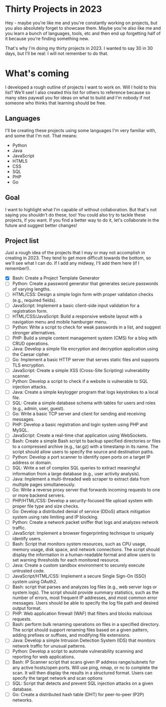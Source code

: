 # Thirty Projects in 2023

Hey - maybe you're like me and you're constantly working on projects, but you also absolutely forget to showcase them. Maybe you're also like me and you learn a bunch of languages, tools, etc and then end up forgetting half of it because you're finding something new. 

That's why I'm doing my thirty projects in 2023. I wanted to say 30 in 30 days, but I'll be real: I will not remember to do that. 


# What's coming

I developed a rough outline of projects I want to work on. Will I hold to this list? We'll see! I also created this list for others to reference because so many sites paywall you for ideas on what to build and I'm nobody if not someone who thinks that learning should be free. 

## Languages

I'll be creating these projects using some languages I'm very familiar with, and some that I'm not. 
That means:

 - Python
 - Java
 - JavaScript
 - HTML5
 - CSS
 - SQL
 - PHP
 - Go

## Goal

I want to highlight what I'm capable of without collaboration. But that's not saying you shouldn't do these, too! You could also try to tackle these projects, if you want. If you find a better way to do it, let's collaborate in the future and suggest better changes!

## Project list
Just a rough idea of the projects that I may or may not accomplish in creating in 2023. They tend to get more difficult towards the bottom, so we'll see what I can do. If I add any midway, I'll add them here (if I remember!).

 - [x] Bash: Create a Project Template Generator
 - [ ] Python: Create a password generator that generates secure passwords of varying lengths.
 - [ ] HTML/CSS: Design a simple login form with proper validation checks (e.g., required fields).
 - [ ] JavaScript: Implement a basic client-side input validation for a registration form.
 - [ ] HTML/CSS/JavaScript: Build a responsive website layout with a navigation menu and mobile hamburger menu.
 - [ ] Python: Write a script to check for weak passwords in a list, and suggest stronger alternatives.
 - [ ] PHP: Build a simple content management system (CMS) for a blog with CRUD operations.
 - [ ] Java: Develop a simple file encryption and decryption application using the Caesar cipher.
 - [ ] Go: Implement a basic HTTP server that serves static files and supports TLS encryption.
 - [ ] JavaScript: Create a simple XSS (Cross-Site Scripting) vulnerability scanner.
 - [ ] Python: Develop a script to check if a website is vulnerable to SQL injection attacks.
 - [ ] Java: Create a simple keylogger program that logs keystrokes to a local file.
 - [ ] SQL: Create a simple database schema with tables for users and roles (e.g., admin, user, guest).
 - [ ] Go: Write a basic TCP server and client for sending and receiving messages.
 - [ ] PHP: Develop a basic registration and login system using PHP and MySQL.
 - [ ] JavaScript: Create a real-time chat application using WebSockets.
 - [ ] Bash: Create a simple Bash script to backup specified directories or files to a compressed archive (e.g., tar.gz) with a timestamp in its name. The script should allow users to specify the source and destination paths.
 - [ ] Python: Develop a port scanner to identify open ports on a target IP address or domain.
 - [ ] SQL: Write a set of complex SQL queries to extract meaningful information from a large database (e.g., user activity analysis).
 - [ ] Java: Implement a multi-threaded web scraper to extract data from multiple pages simultaneously.
 - [ ] Go: Write a reverse proxy server that forwards incoming requests to one or more backend servers.
 - [ ] PHP/HTML/CSS: Develop a security-focused file upload system with proper file type and size checks.
 - [ ] Go: Develop a distributed denial of service (DDoS) attack mitigation system using rate limiting and IP blocking.
 - [ ] Python: Create a network packet sniffer that logs and analyzes network traffic.
 - [ ] JavaScript: Implement a browser fingerprinting technique to uniquely identify users.
 - [ ] Bash: Script that monitors system resources, such as CPU usage, memory usage, disk space, and network connections. The script should display the information in a human-readable format and allow users to set warning thresholds for each monitored resource.
 - [ ] Java: Create a custom sandbox environment to securely execute untrusted code.
 - [ ] JavaScript/HTML/CSS: Implement a secure Single Sign-On (SSO) system using OAuth2.
 - [ ] Bash: script that parses and analyzes log files (e.g., web server logs or system logs). The script should provide summary statistics, such as the number of errors, most frequent IP addresses, and most common error messages. Users should be able to specify the log file path and desired output format.
 - [ ] PHP: Web application firewall (WAF) that filters and blocks malicious requests.
 - [ ] Bash: perform bulk renaming operations on files in a specified directory. The script should support renaming files based on a given pattern, adding prefixes or suffixes, and modifying file extensions.
 - [ ] Java: Develop a simple Intrusion Detection System (IDS) that monitors network traffic for unusual patterns.
 - [ ] Python: Develop a script to automate vulnerability scanning and reporting for web applications.
 - [ ] Bash: IP Scanner script that scans given IP address range/subnets for any active hosts/open ports. Will use ping, nmap, or nc to complete the scan. It will then display the results in a structured format. Users can specify the target network and scan options
 - [ ] SQL: Script that detects and prevent SQL injection attacks on a given database.
 - [ ] Go: Create a distributed hash table (DHT) for peer-to-peer (P2P) networks.
